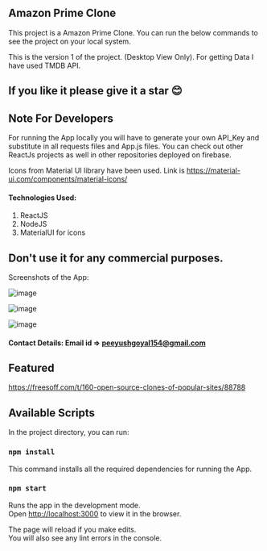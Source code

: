 ## Amazon Prime Clone
This project is a Amazon Prime Clone. You can run the below commands to see the project on your local system. 

This is the version 1 of the project. (Desktop View Only).
For getting Data I have used TMDB API. 

## If you like it please give it a star 😊

## Note For Developers
For running the App locally you will have to generate your own API_Key and substitute in all requests files and App.js files.
You can check out other ReactJs projects as well in other repositories deployed on firebase.

Icons from Material UI library have been used. Link is https://material-ui.com/components/material-icons/

#### Technologies Used:
1. ReactJS
2. NodeJS
3. MaterialUI for icons

## Don't use it for any commercial purposes.

Screenshots of the App:

![image](https://github.com/user-attachments/assets/4e6d38bd-7019-44d0-91f1-d2e95838ee36)

![image](https://github.com/user-attachments/assets/9aa8d64c-6df5-4e9a-9b9e-fc0d2ed8ee93)

![image](https://github.com/user-attachments/assets/d49a0851-4a54-463a-819c-ad6a4b28a54a)



#### Contact Details: Email id => peeyushgoyal154@gmail.com

## Featured
https://freesoff.com/t/160-open-source-clones-of-popular-sites/88788

## Available Scripts

In the project directory, you can run:

### `npm install`

This command installs all the required dependencies for running the App.

### `npm start`

Runs the app in the development mode.<br />
Open [http://localhost:3000](http://localhost:3000) to view it in the browser.

The page will reload if you make edits.<br />
You will also see any lint errors in the console.

